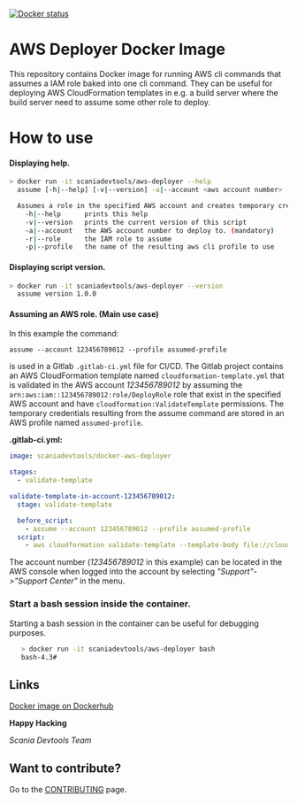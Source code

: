 [![Docker status](https://dockerbuildbadges.quelltext.eu/status.svg?organization=scaniadevtools&repository=aws-deployer)](https://hub.docker.com/r/scaniadevtools/aws-deployer/builds/)

AWS Deployer Docker Image
=================================
This repository contains Docker image for running AWS cli commands that assumes a IAM role baked into one cli command. They can be useful for deploying AWS CloudFormation templates in e.g. a build server where the build server need to assume some other role to deploy.


How to use
==========
#### Displaying help.
```sh
> docker run -it scaniadevtools/aws-deployer --help
  assume [-h|--help] [-v|--version] -a|--account <aws account number> [-r|--role <IAM role>] [-p|--profile <aws cli profile name>] []

  Assumes a role in the specified AWS account and creates temporary credentials in the named profile.
    -h|--help      prints this help
    -v|--version   prints the current version of this script
    -a|--account   the AWS account number to deploy to. (mandatory)
    -r|--role      the IAM role to assume
    -p|--profile   the name of the resulting aws cli profile to use
```

#### Displaying script version.

```sh
> docker run -it scaniadevtools/aws-deployer --version
  assume version 1.0.0
```

#### Assuming an AWS role. (Main use case)


In this example the command:

``assume --account 123456789012 --profile assumed-profile``

is used in a Gitlab ``.gitlab-ci.yml`` file for CI/CD. The Gitlab project contains an AWS CloudFormation template named ``cloudformation-template.yml`` that is validated in the AWS account *123456789012* by assuming the ``arn:aws:iam::123456789012:role/DeployRole`` role that exist in the specified AWS account and have ``cloudformation:ValidateTemplate`` permissions. The temporary credentials resulting from the assume command are stored in an AWS profile named ``assumed-profile``.

**.gitlab-ci.yml:**
```yml
image: scaniadevtools/docker-aws-deployer

stages:
  - validate-template 

validate-template-in-account-123456789012: 
  stage: validate-template

  before_script:
    - assume --account 123456789012 --profile assumed-profile
  script:
    - aws cloudformation validate-template --template-body file://cloudformation-template.yml --region eu-west-1 --profile assumed-profile
```
The account number (*123456789012* in this example) can be located in the AWS console when logged into the account by selecting   *"Support"->"Support Center"* in the menu.  


### Start a bash session inside the container.
Starting a bash session in the container can be useful for debugging purposes.

```sh
   > docker run -it scaniadevtools/aws-deployer bash
   bash-4.3#
```
## Links
[Docker image on Dockerhub](https://hub.docker.com/r/scaniadevtools/aws-deployer/)

__Happy Hacking__

*Scania Devtools Team*

## Want to contribute?
Go to the [CONTRIBUTING]("CONTRIBUTING.md") page.
